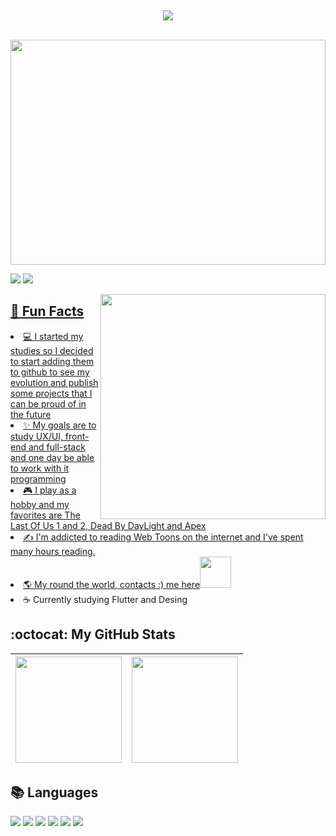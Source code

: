 <br><p align="center"><img src="https://cdn.discordapp.com/attachments/1031605490599350304/1303151320643145780/image.png?ex=672ab5be&is=6729643e&hm=6a224a5f43b1f378f91520e5c9bef25b92c1f15ca144a71be2438aa35b42a045&" /></p><br>
<img align="center" src="https://media.discordapp.net/attachments/900003618625826816/907394573171572757/840ac1a5eef2c7abcaca3e4757db48e9.gif"  width="100%" height="360"/>
<p>
<div style="display: inline_block">
  <a href = "https://www.instagram.com/lay_santiagoh/"><img src="https://img.shields.io/badge/Instagram-E4405F?style=for-the-badge&logo=instagram&logoColor=white" target="_blank"></a>
  <a href = "https://www.linkedin.com/in/laysa-santiago-alfredo-592b79191/"> <img src="https://img.shields.io/badge/LinkedIn-0077B5?style=for-the-badge&logo=linkedin&logoColor=white" target="_blank"> 
</p>

<img align="right" src="https://cdn.discordapp.com/attachments/900003618625826816/902341042852995072/5b33cd7dad902043f5feb9eb606bd72f.gif" width="360" height="360"/>

<h2>🎉 Fun Facts</h2>

<li>💻 I started my studies so I decided to start adding them to github to see my evolution and publish some projects that I can be proud of in the future</li>
<li>✨ My goals are to study UX/UI, front-end and full-stack and one day be able to work with it programming</li>
<li>🎮 I play as a hobby and my favorites are The Last Of Us 1 and 2, Dead By DayLight and Apex</li>
<li>✍️ I'm addicted to reading Web Toons on the internet and I've spent many hours reading.</li>
<li>🌎 My round the world, contacts :) <a href="https://linktr.ee/Laysanha">me here<img src="https://media.discordapp.net/attachments/778305587867549766/904744935532691536/7346b4369640391a32c41a0a63168469864206c0_hq.gif?width=473&height=473" width="50" height="50"/></a></li>
<li>☕ Currently studying Flutter and Desing</li>
 
<h2>:octocat: My GitHub Stats</h2>

|<a href="https://github.com/Laysanha/Laysanha"><img height="170em" src="https://github-readme-stats.vercel.app/api/?username=laysanha&show_icons=true&theme=dracula" /> | <img height="170em" src="https://github-readme-stats.vercel.app/api/top-langs/?username=laysanha&layout=compact&langs_count=7&theme=dracula"/> | 
| ------------- | ------------- |  
  
<h2>📚 Languages</h2>
<div style="display: inline_block">
  <img src="https://img.shields.io/badge/Java-ED8B00?style=for-the-badge&logo=java&logoColor=white" target="_blank">
  <img src="https://img.shields.io/badge/PHP-777BB4?style=for-the-badge&logo=php&logoColor=white" target="_blank">
  <img src="https://img.shields.io/badge/HTML-239120?style=for-the-badge&logo=html5&logoColor=white" target="_blank">
  <img src="https://img.shields.io/badge/CSS3-1572B6?style=for-the-badge&logo=css3&logoColor=white" target="_blank">
  <img src="https://img.shields.io/badge/jQuery-0769AD?style=for-the-badge&logo=jquery&logoColor=white" target="_blank">
  <img src="https://img.shields.io/badge/MySQL-00000F?style=for-the-badge&logo=mysql&logoColor=white" target="_blank">
</div>  
